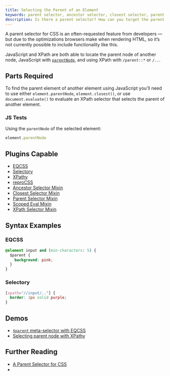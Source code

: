 ```yaml
---
title: Selecting the Parent of an Element
keywords: parent selector, ancestor selector, closest selector, parent element, selector, css selector, selector resolver
description: Is there a parent selector? How can you target the parent element of another element? JavaScript and XPath are aware of the parents of elements, learn how you can use them together with CSS to apply styles to the parent of any element.
---
```


A parent selector for CSS is an often-requested feature from developers — but due to the optimizations browsers make when rendering HTML, so it’s not currently possible to include functionality like this.

JavaScript and XPath are both able to locate the parent node of another node, JavaScript with [`parentNode`](https://developer.mozilla.org/en-US/docs/Web/API/Node/parentNode), and using XPath with `/parent::*` or `/..`.

## Parts Required

To find the parent element of another element using JavaScript you’ll need to use either `element.parentNode`, `element.closest()`, or use `document.evaluate()` to evaluate an XPath selector that selects the parent of another element.

### JS Tests

Using the `parentNode` of the selected element:

```javascript
element.parentNode
```

## Plugins Capable

- [EQCSS](../plugins/eqcss.html)
- [Selectory](../plugins/selectory.html)
- [XPathy](../plugins/xpathy.html)
- [reproCSS](../plugins/reprocss.html)
- [Ancestor Selector Mixin](../plugins/ancestor-selector-mixin.html)
- [Closest Selector Mixin](../plugins/closest-selector-mixin.html)
- [Parent Selector Mixin](../plugins/parent-selector-mixin.html)
- [Scoped Eval Mixin](../plugins/scoped-eval-mixin.html)
- [XPath Selector Mixin](../plugins/xpath-selector-mixin.html)

## Syntax Examples

### EQCSS

```css
@element input and (min-characters: 5) {
  $parent {
    background: pink;
  }
}
```

### Selectory

```css
[xpath="//input/.."] {
  border: 1px solid purple;
}
```

## Demos

- [`$parent` meta-selector with EQCSS](https://codepen.io/tomhodgins/pen/mVVYBg)
- [Selecting parent node with XPathy](https://codepen.io/tomhodgins/pen/WObvRX)

## Further Reading

- [A Parent Selector for CSS](https://codepen.io/tomhodgins/post/a-parent-selector-for-css)
- []()